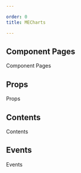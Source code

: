 ```yaml
---

order: 0
title: MECharts

---
```

 
## Component Pages
 
Component Pages
 
## Props
 
Props
 
## Contents
 
Contents
 
## Events
 
Events
 
